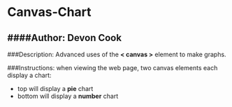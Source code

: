 # Canvas-Chart  
####Author: Devon Cook
---
###Description:
Advanced uses of the __< canvas >__ element to make graphs.

###Instructions:
when viewing the web page, two canvas elements each display a chart:
- top will display a __pie__ chart
- bottom will display a __number__ chart







